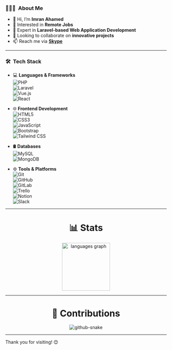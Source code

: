 <h3> 👨🏻‍💻 &nbsp;About Me</h3>

- 👋 Hi, I’m **Imran Ahamed**  
- 👀 Interested in **Remote Jobs**  
- 🌱 Expert in **Laravel-based Web Application Development**  
- 💞️ Looking to collaborate on **innovative projects**  
- 📫 Reach me via **[Skype](skype:imranahamedcse?chat)**  

---

<h3> 🛠 &nbsp;Tech Stack</h3>

- 💻 **Languages & Frameworks**  
  ![PHP](https://img.shields.io/badge/-PHP-333333?style=flat&logo=PHP)  
  ![Laravel](https://img.shields.io/badge/-Laravel-333333?style=flat&logo=Laravel)  
  ![Vue.js](https://img.shields.io/badge/-Vue.js-333333?style=flat&logo=vue.js)  
  ![React](https://img.shields.io/badge/-React-333333?style=flat&logo=react)  

- 🌐 **Frontend Development**  
  ![HTML5](https://img.shields.io/badge/-HTML5-333333?style=flat&logo=HTML5)  
  ![CSS3](https://img.shields.io/badge/-CSS3-333333?style=flat&logo=CSS3&logoColor=1572B6)  
  ![JavaScript](https://img.shields.io/badge/-JavaScript-333333?style=flat&logo=javascript)  
  ![Bootstrap](https://img.shields.io/badge/-Bootstrap-333333?style=flat&logo=bootstrap&logoColor=563D7C)  
  ![Tailwind CSS](https://img.shields.io/badge/-Tailwind%20CSS-333333?style=flat&logo=tailwind-css)  

- 🛢 **Databases**  
  ![MySQL](https://img.shields.io/badge/-MySQL-333333?style=flat&logo=mysql)  
  ![MongoDB](https://img.shields.io/badge/-MongoDB-333333?style=flat&logo=mongodb)  

- ⚙️ **Tools & Platforms**  
  ![Git](https://img.shields.io/badge/-Git-333333?style=flat&logo=git)  
  ![GitHub](https://img.shields.io/badge/-GitHub-333333?style=flat&logo=github)  
  ![GitLab](https://img.shields.io/badge/-GitLab-333333?style=flat&logo=gitlab)  
  ![Trello](https://img.shields.io/badge/-Trello-333333?style=flat&logo=trello)  
  ![Notion](https://img.shields.io/badge/-Notion-333333?style=flat&logo=notion)  
  ![Slack](https://img.shields.io/badge/-Slack-333333?style=flat&logo=slack)  

---

<h1 align="center">📊 Stats</h1>

<div align="center">
  <!-- BEGIN Stats -->
  <picture>
    <source media="(prefers-color-scheme: dark)" srcset="https://github-readme-stats.vercel.app/api/top-langs?username=imranahamedcse&locale=en&hide_title=false&layout=compact&card_width=320&langs_count=5&theme=dracula&hide_border=true" />
    <source media="(prefers-color-scheme: light)" srcset="https://github-readme-stats.vercel.app/api/top-langs?username=imranahamedcse&locale=en&hide_title=false&layout=compact&card_width=320&langs_count=5&theme=default&hide_border=true" />
    <img src="https://github-readme-stats.vercel.app/api/top-langs?username=imranahamedcse&locale=en&hide_title=false&layout=compact&card_width=320&langs_count=5&theme=default&hide_border=true" height="150" alt="languages graph" />
  </picture>
  <!-- END Stats -->
</div>

---

<h1 align="center">🌟 Contributions</h1>

<div align="center">
  <!-- BEGIN Snake -->
  <picture>
    <img alt="github-snake" src="https://github.com/imranahamedcse/imranahamedcse/raw/output/github-contribution-grid-snake.svg" />
  </picture>
  <!-- END Snake -->
</div>

---

Thank you for visiting! 😊
